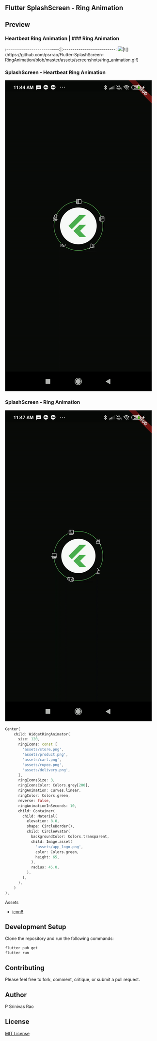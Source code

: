## Flutter SplashScreen - Ring Animation

## Preview

### Heartbeat Ring Animation | ### Ring Animation
:---------------------------:|:---------------------------:
![](https://github.com/psrrao/Flutter-SplashScreen-RingAnimation/blob/master/assets/screenshots/heartbeat_ring_animation.gif")|![](https://github.com/psrrao/Flutter-SplashScreen-RingAnimation/blob/master/assets/screenshots/ring_animation.gif)

### SplashScreen - Heartbeat Ring Animation

<img src="assets/screenshots/heartbeat_ring_animation.gif" />

### SplashScreen - Ring Animation

<img src="assets/screenshots/ring_animation.gif" />

```dart
Center(
    child: WidgetRingAnimator(
      size: 120,
      ringIcons: const [
        'assets/store.png',
        'assets/product.png',
        'assets/cart.png',
        'assets/rupee.png',
        'assets/delivery.png',
      ],
      ringIconsSize: 3,
      ringIconsColor: Colors.grey[200],
      ringAnimation: Curves.linear,
      ringColor: Colors.green,
      reverse: false,
      ringAnimationInSeconds: 10,
      child: Container(
        child: Material(
          elevation: 8.0,
          shape: CircleBorder(),
          child: CircleAvatar(
            backgroundColor: Colors.transparent,
            child: Image.asset(
              'assets/app_logo.png',
              color: Colors.green,
              height: 65,
            ),
            radius: 45.0,
          ),
        ),
      ),
    )
),
```

Assets

- [icon8](https://icons8.com)

## Development Setup

Clone the repository and run the following commands:

```
flutter pub get
flutter run
```

## Contributing

Please feel free to fork, comment, critique, or submit a pull request.

## Author

P Srinivas Rao

## License

[MIT License](./LICENSE)


